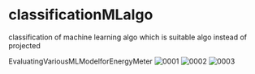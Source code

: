 # classificationMLalgo
classification of machine learning algo which is suitable algo instead of projected

EvaluatingVariousMLModelforEnergyMeter
![0001](https://user-images.githubusercontent.com/76784859/188323735-2ffb02f4-72cd-4136-abad-d40544fa2ce1.jpg)
![0002](https://user-images.githubusercontent.com/76784859/188323738-d3f4d712-e590-4059-9fd0-e09e323fd05c.jpg)
![0003](https://user-images.githubusercontent.com/76784859/188323740-4c721dc8-f467-4130-9089-f4ba7f1bf0ae.jpg)
